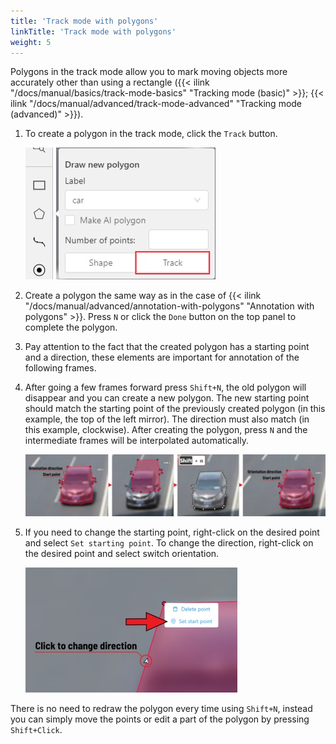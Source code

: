 ```yaml
---
title: 'Track mode with polygons'
linkTitle: 'Track mode with polygons'
weight: 5
---
```


Polygons in the track mode allow you to mark moving objects more accurately other than using a rectangle
({{< ilink "/docs/manual/basics/track-mode-basics" "Tracking mode (basic)" >}};
{{< ilink "/docs/manual/advanced/track-mode-advanced" "Tracking mode (advanced)" >}}).

1. To create a polygon in the track mode, click the `Track` button.

   ![Selecting track mode for polygon](/images/image184.jpg)

1. Create a polygon the same way as in the case of
   {{< ilink "/docs/manual/advanced/annotation-with-polygons" "Annotation with polygons" >}}.
   Press `N` or click the `Done` button on the top panel to complete the polygon.

1. Pay attention to the fact that the created polygon has a starting point and a direction,
   these elements are important for annotation of the following frames.

1. After going a few frames forward press `Shift+N`, the old polygon will disappear and you can create a new polygon.
   The new starting point should match the starting point of the previously created polygon
   (in this example, the top of the left mirror). The direction must also match (in this example, clockwise).
   After creating the polygon, press `N` and the intermediate frames will be interpolated automatically.

   ![Creating keyframe for interpolation](/images/image185_detrac.jpg)

1. If you need to change the starting point, right-click on the desired point and select `Set starting point`.
   To change the direction, right-click on the desired point and select switch orientation.

   ![Setting starting point](/images/image186_detrac.jpg)

There is no need to redraw the polygon every time using `Shift+N`,
instead you can simply move the points or edit a part of the polygon by pressing `Shift+Click`.
